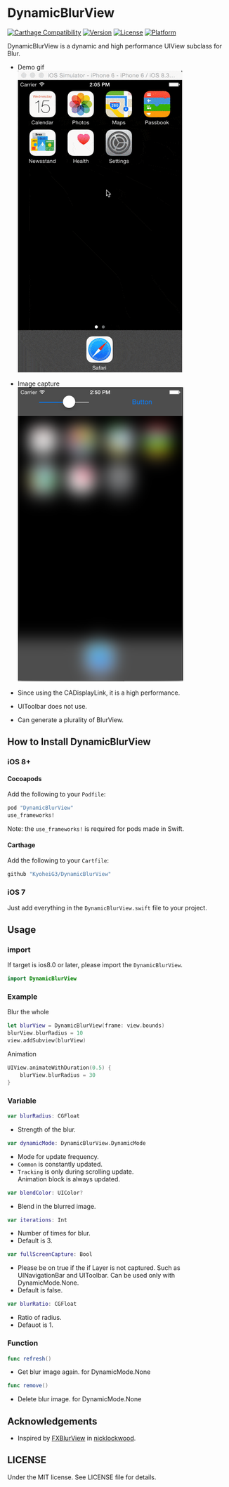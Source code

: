 # DynamicBlurView

[![Carthage Compatibility](https://img.shields.io/badge/carthage-✓-f2a77e.svg?style=flat)](https://github.com/Carthage/Carthage/)
[![Version](https://img.shields.io/cocoapods/v/DynamicBlurView.svg?style=flat)](http://cocoadocs.org/docsets/DynamicBlurView)
[![License](https://img.shields.io/cocoapods/l/DynamicBlurView.svg?style=flat)](http://cocoadocs.org/docsets/DynamicBlurView)
[![Platform](https://img.shields.io/cocoapods/p/DynamicBlurView.svg?style=flat)](http://cocoadocs.org/docsets/DynamicBlurView)

DynamicBlurView is a dynamic and high performance UIView subclass for Blur.

* Demo gif  
![Gif](https://github.com/KyoheiG3/assets/blob/master/DynamicBlurView/home.gif)

* Image capture  
![Gif](https://github.com/KyoheiG3/assets/blob/master/DynamicBlurView/home.png)


* Since using the CADisplayLink, it is a high performance.
* UIToolbar does not use.
* Can generate a plurality of BlurView.

## How to Install DynamicBlurView

### iOS 8+

#### Cocoapods

Add the following to your `Podfile`:

```Ruby
pod "DynamicBlurView"
use_frameworks!
```
Note: the `use_frameworks!` is required for pods made in Swift.

#### Carthage

Add the following to your `Cartfile`:

```Ruby
github "KyoheiG3/DynamicBlurView"
```

### iOS 7

Just add everything in the `DynamicBlurView.swift` file to your project.


## Usage

### import

If target is ios8.0 or later, please import the `DynamicBlurView`.

```Swift
import DynamicBlurView
```

### Example

Blur the whole

```swift
let blurView = DynamicBlurView(frame: view.bounds)
blurView.blurRadius = 10
view.addSubview(blurView)
```

Animation

```swift
UIView.animateWithDuration(0.5) {
    blurView.blurRadius = 30
}
```

### Variable

```Swift
var blurRadius: CGFloat
```
* Strength of the blur.

```Swift
var dynamicMode: DynamicBlurView.DynamicMode
```
* Mode for update frequency.
* `Common` is constantly updated.
* `Tracking` is only during scrolling update.  
Animation block is always updated.

```swift
var blendColor: UIColor?
```
* Blend in the blurred image.

```swift
var iterations: Int
```
* Number of times for blur.
* Default is 3.

```swift
var fullScreenCapture: Bool
```
* Please be on true if the if Layer is not captured. Such as UINavigationBar and UIToolbar. Can be used only with DynamicMode.None.
* Default is false.

```swift
var blurRatio: CGFloat
```
* Ratio of radius.
* Defauot is 1.  


### Function

```swift
func refresh()
```
* Get blur image again. for DynamicMode.None

```swift
func remove()
```
* Delete blur image. for DynamicMode.None


## Acknowledgements

* Inspired by [FXBlurView](https://github.com/nicklockwood/FXBlurView) in [nicklockwood](https://github.com/nicklockwood).

## LICENSE

Under the MIT license. See LICENSE file for details.
